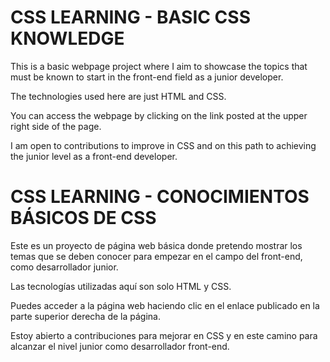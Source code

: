 # CSS LEARNING - BASIC CSS KNOWLEDGE

This is a basic webpage project where I aim to showcase the topics that must be known to start in the front-end field as a junior developer.

The technologies used here are just HTML and CSS.

You can access the webpage by clicking on the link posted at the upper right side of the page.

I am open to contributions to improve in CSS and on this path to achieving the junior level as a front-end developer.


# CSS LEARNING - CONOCIMIENTOS BÁSICOS DE CSS

Este es un proyecto de página web básica donde pretendo mostrar los temas que se deben conocer para empezar en el campo del front-end, como desarrollador junior.

Las tecnologías utilizadas aquí son solo HTML y CSS.

Puedes acceder a la página web haciendo clic en el enlace publicado en la parte superior derecha de la página.

Estoy abierto a contribuciones para mejorar en CSS y en este camino para alcanzar el nivel junior como desarrollador front-end.
